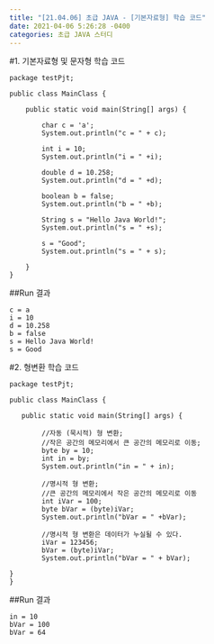 ```yaml
---
title: "[21.04.06] 초급 JAVA - [기본자료형] 학습 코드"
date: 2021-04-06 5:26:28 -0400
categories: 초급 JAVA 스터디
---
```


#1. 기본자료형 및 문자형 학습 코드

	package testPjt;
	
	public class MainClass {
	
		public static void main(String[] args) {
			
		    char c = 'a';
		    System.out.println("c = " + c);
		    
		    int i = 10;
		    System.out.println("i = " +i);
		    
		    double d = 10.258;
		    System.out.println("d = " +d);
		    
		    boolean b = false;
		    System.out.println("b = " +b);
		    
		    String s = "Hello Java World!";
		    System.out.println("s = " +s);
		    
		    s = "Good";
		    System.out.println("s = " + s);
			
		}
	}


##Run 결과

	c = a
	i = 10
	d = 10.258
	b = false
	s = Hello Java World!
	s = Good


#2. 형변환 학습 코드

	package testPjt;
	
	public class MainClass {
	
	   public static void main(String[] args) {
		
			//자동 (묵시적) 형 변환;
			//작은 공간의 메모리에서 큰 공간의 메모리로 이동;
			byte by = 10;
		    int in = by;
		    System.out.println("in = " + in);
		    
		    //명시적 형 변환;
		    //큰 공간의 메모리에서 작은 공간의 메모리로 이동
		    int iVar = 100;
		    byte bVar = (byte)iVar;
		    System.out.println("bVar = " +bVar);
		    
		    //명시적 형 변환은 데이터가 누실될 수 있다.
		    iVar = 123456;
		    bVar = (byte)iVar;
		    System.out.println("bVar = " + bVar);
		
	}
	}

##Run 결과

	in = 10
	bVar = 100
	bVar = 64
